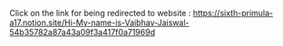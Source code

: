 Click on the link for being redirected to website :
  https://sixth-primula-a17.notion.site/Hi-My-name-is-Vaibhav-Jaiswal-54b35782a87a43a09f3a417f0a71969d
